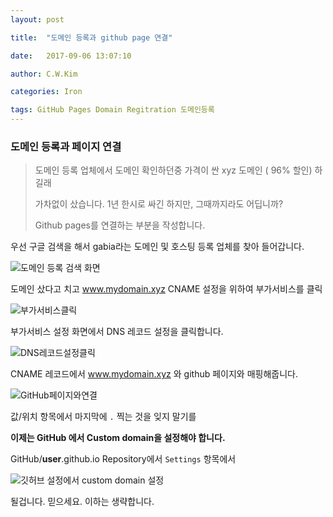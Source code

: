 ```yaml
---
layout: post

title:  "도메인 등록과 github page 연결"

date:   2017-09-06 13:07:10

author: C.W.Kim

categories: Iron

tags: GitHub Pages Domain Regitration 도메인등록
---
```


### 도메인 등록과 페이지 연결 ###

>  도메인 등록 업체에서 도메인 확인하던중 가격이 싼 xyz 도메인 ( 96%  할인) 하길래 
>
>  가차없이 샀습니다. 1년 한시로 싸긴 하지만, 그때까지라도 어딥니까?
>
>  Github pages를 연결하는 부분을 작성합니다.



우선 구글 검색을 해서 gabia라는 도메인 및 호스팅 등록 업체를 찾아 들어갑니다.

![도메인 등록 검색 화면](https://ironhub.github.io/assets/DomainReg.png)

도메인 샀다고 치고 www.mydomain.xyz     CNAME 설정을 위하여 부가서비스를 클릭

![부가서비스클릭](https://ironhub.github.io/assets/DomainReg02.png)

부가서비스 설정 화면에서 DNS 레코드 설정을 클릭합니다.

![DNS레코드설정클릭](https://ironhub.github.io/assets/DomainReg03.png)

CNAME 레코드에서 www.mydomain.xyz 와 github 페이지와 매핑해줍니다.

![GitHub페이지와연결](https://ironhub.github.io/assets/DomainReg04.png)

값/위치 항목에서 마지막에  `.`  찍는 것을 잊지 말기를



**이제는 GitHub 에서 Custom domain을 설정해야 합니다.**

GitHub/**user**.github.io Repository에서 `Settings` 항목에서  

![깃허브 설정에서 custom domain 설정](https://ironhub.github.io/assets/DomainReg05.png)  

될겁니다. 믿으세요. 이하는 생략합니다.